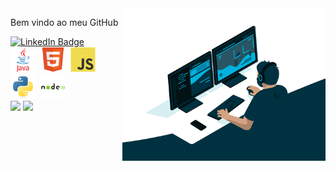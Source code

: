 <img src = "giphy.gif" width = "325px" align = "right">

Bem vindo ao meu GitHub
 <div id="badges">
  <a href = "https://www.linkedin.com/in/vitor-augusto-99a557176/">
    <img src="https://img.shields.io/badge/LinkedIn-blue?style=for-the-badge&logo=linkedin&logoColor=white" alt="LinkedIn Badge"/>
  </a>
 </div>
 
 <div>
  <img src="https://github.com/devicons/devicon/blob/master/icons/java/java-original-wordmark.svg" title="Java" alt="Java" width="40" height="40"/>&nbsp;
  <img src="https://github.com/devicons/devicon/blob/master/icons/html5/html5-original.svg" title="HTML5" alt="HTML" width="40" height="40"/>&nbsp;
  <img src="https://github.com/devicons/devicon/blob/master/icons/javascript/javascript-original.svg" title="JavaScript" alt="JavaScript" width="40" height="40"/>&nbsp;
  <img src="https://github.com/devicons/devicon/blob/master/icons/python/python-original.svg" title="Python" alt="Python" width="40" height="40"/>&nbsp;
  <img src="https://github.com/devicons/devicon/blob/master/icons/nodejs/nodejs-original-wordmark.svg" title="Nodejs" alt="Nodejs" width="40" height="40"/>&nbsp;
</div>



<div align = "left">
<img height = "200em" src="https://github-readme-stats.vercel.app/api/top-langs/?username=vitor2143&show_icons=true&theme=bear&count_private=true"/>
<img height = "200em" src="https://github-readme-stats.vercel.app/api?username=vitor2143&show_icons=true&show_icons=true&theme=bear&count_private=true" />
</div>
